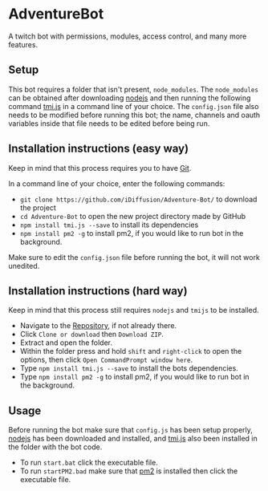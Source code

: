 # AdventureBot
A twitch bot with permissions, modules, access control, and many more features.

## Setup
This bot requires a folder that isn't present, `node_modules`. The `node_modules` can be obtained after downloading [nodejs](https://nodejs.org/en/) and then running the following command [tmi.js](https://docs.tmijs.org/) in a command line of your choice. The `config.json` file also needs to be modified before running this bot; the name, channels and oauth variables inside that file needs to be edited before being run.

## Installation instructions (easy way)
Keep in mind that this process requires you to have [Git](https://git-scm.com/).

In a command line of your choice, enter the following commands:
- `git clone https://github.com/iDiffusion/Adventure-Bot/` to download the project
- `cd Adventure-Bot` to open the new project directory made by GitHub
- `npm install tmi.js --save` to install its dependencies
- `npm install pm2 -g` to install pm2, if you would like to run bot in the background.

Make sure to edit the `config.json` file before running the bot, it will not work unedited.

## Installation instructions (hard way)
Keep in mind that this process still requires `nodejs` and `tmijs` to be installed.
- Navigate to the [Repository](https://github.com/iDiffusion/Adventure-Bot), if not already there.
- Click `Clone or download` then `Download ZIP`.
- Extract and open the folder.
- Within the folder press and hold `shift` and `right-click` to open the options, then click `Open CommandPrompt window here`.
- Type `npm install tmi.js --save` to install the bots dependencies.
- Type `npm install pm2 -g` to install pm2, if you would like to run bot in the background.

## Usage
Before running the bot make sure that `config.js` has been setup properly,
[nodejs](https://nodejs.org/en/) has been downloaded and installed,
and [tmi.js](https://docs.tmijs.org/) also been installed in the folder with the bot code.
- To run `start.bat` click the executable file.
- To run `startPM2.bad` make sure that [pm2](http://pm2.keymetrics.io/) is installed then click the executable file.
